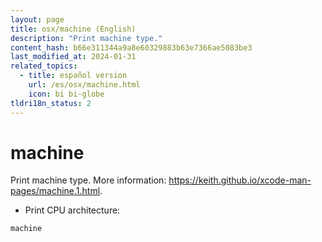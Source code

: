 ```yaml
---
layout: page
title: osx/machine (English)
description: "Print machine type."
content_hash: b66e311344a9a8e60329883b63e7366ae5083be3
last_modified_at: 2024-01-31
related_topics:
  - title: español version
    url: /es/osx/machine.html
    icon: bi bi-globe
tldri18n_status: 2
---
```

# machine

Print machine type.
More information: <https://keith.github.io/xcode-man-pages/machine.1.html>.

- Print CPU architecture:

`machine`
